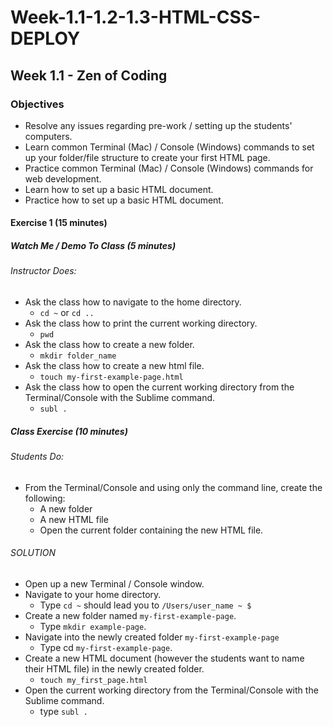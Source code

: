 # Week-1.1-1.2-1.3-HTML-CSS-DEPLOY

## Week 1.1 - Zen of Coding

### Objectives
+ Resolve any issues regarding pre-work / setting up the students' computers.
+ Learn common Terminal (Mac) / Console (Windows) commands to set up your folder/file structure to create your first HTML page.
+ Practice common Terminal (Mac) / Console (Windows) commands for web development.
+ Learn how to set up a basic HTML document.
+ Practice how to set up a basic HTML document.

#### Exercise 1 (15 minutes)

##### Watch Me / Demo To Class (5 minutes)
###### Instructor Does:
+ Ask the class how to navigate to the home directory.
  - `cd ~` or `cd ..`
+ Ask the class how to print the current working directory.
  - `pwd`
+ Ask the class how to create a new folder.
  - `mkdir folder_name`
+ Ask the class how to create a new html file.
  - `touch my-first-example-page.html`
+ Ask the class how to open the current working directory from the Terminal/Console with the Sublime command.
  - `subl .`

##### Class Exercise (10 minutes)
###### Students Do:
+ From the Terminal/Console and using only the command line, create the following:
  - A new folder
  - A new HTML file
  - Open the current folder containing the new HTML file.

###### SOLUTION
+ Open up a new Terminal / Console window.
+ Navigate to your home directory.
  - Type `cd ~` should lead you to `/Users/user_name ~ $`
+ Create a new folder named `my-first-example-page`.
  - Type `mkdir example-page`.
+ Navigate into the newly created folder `my-first-example-page`
  - Type cd `my-first-example-page`.
+ Create a new HTML document (however the students want to name their HTML file) in the newly created folder.
  - `touch my_first_page.html`
+ Open the current working directory from the Terminal/Console with the Sublime command.
  - type `subl .`
